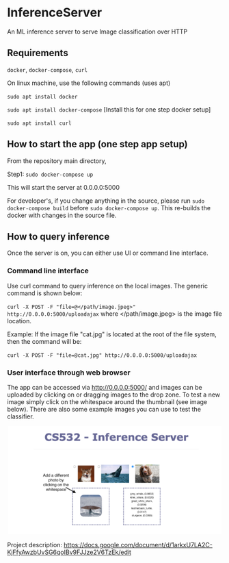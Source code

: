 # InferenceServer
An ML inference server to serve Image classification over HTTP

## Requirements
`docker`, `docker-compose`, `curl`

On linux machine, use the following commands (uses apt)

`sudo apt install docker`

`sudo apt install docker-compose` [Install this for one step docker setup]

`sudo apt install curl`


## How to start the app (one step app setup)
From the repository main directory, 

Step1: `sudo docker-compose up`

This will start the server at 0.0.0.0:5000

For developer's, if you change anything in the source, please run `sudo docker-compose build` before `sudo docker-compose up`. This re-builds the docker with changes in the source file.

## How to query inference
Once the server is on, you can either use UI or command line interface.

### Command line interface
Use curl command to query inference on the local images.
The generic command is shown below:

`curl -X POST -F "file=@</path/image.jpeg>" http://0.0.0.0:5000/uploadajax` where </path/image.jpeg> is the image file location.

Example: If the image file "cat.jpg" is located at the root of the file system, then the command will be:

`curl -X POST -F "file=@cat.jpg" http://0.0.0.0:5000/uploadajax`

### User interface through web browser
The app can be accessed via http://0.0.0.0:5000/ and images can be uploaded by clicking on or dragging images to the drop zone. To test a new image simply click on the whitespace around the thumbnail (see image below). There are also some example images you can use to test the classifier.

<p align="center">
<img src="./readme_images/ui_image.png" style="max-width:500px;"/>
</p>


Project description: https://docs.google.com/document/d/1arkxU7LA2C-KjFfyAwzbUvSG6qoIBv9FJJze2V6TzEk/edit
